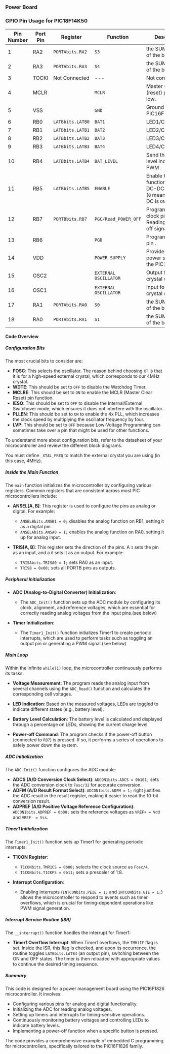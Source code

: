 
### Power Board

### GPIO Pin Usage for PIC18F14K50


| **Pin Number** | **Port Pin** | **Register**     | **Function**                                  | **Description**                                      |
|----------------|--------------|------------------|-----------------------------------------------|------------------------------------------------------|
| 1              | RA2          | `PORTAbits.RA2`  | `S3`                         | the SUM of 3 cells of the battery.       |
| 2              | RA3          | `PORTAbits.RA3`  | `S4`                              | the SUM of 4 cells of the battery.      |
| 3              | TOCKI        | Not Connected    | ---                                           | Not connected.                                       |
| 4              | MCLR         |                  | `MCLR`                                        | Master Clear (reset) pin, active low.                |
| 5             | VSS          |                  | `GND`                                         | Ground for the PIC16F1826.                          |
| 6              | RB0          | `LATBbits.LATB0` | `BAT1`                                     | LED1/CELL1/25%.       |
| 7              | RB1          | `LATBbits.LATB1` | `BAT2`                                | LED2/CELL2/50%.|
| 8              | RB2          | `LATBbits.LATB2` | `BAT3`                             | LED3/CELL3/75%.  |
| 9             | RB3          | `LATBbits.LATB3` | `BAT4`                                   |LED4/CELL4/90%. |
| 10             | RB4          | `LATBbits.LATB4` | `BAT_LEVEL`                                   | Send the battery level incoded in a PWM . |
| 11             | RB5          | `LATBbits.LATB5` | `ENABLE`                                         | Enable the functioning of the DC-DC converter (`0` means the DC-DC is `ON`. |
| 12             | RB7          | `PORTBbits.RB7`  | `PGC/Read_POWER_OFF`                          | Programming clock pin / Reading the power off signal.           |
| 13             | RB6          |                  | `PGD`                                      | Programming data pin .               |
| 14              | VDD          |                  | `POWER SUPPLY`                                | Provides 5V power supply to the PIC18F14K50.         |
| 15              | OSC2         |                  | `EXTERNAL OSCILLATOR`                         | Output for external crystal oscillator.              |
| 16              | OSC1         |                  | `EXTERNAL OSCILLATOR`                         | Input for external crystal oscillator.               |
| 17             | RA1          | `PORTAbits.RA0`  | `S0`                                |the SUM of 2 cells of the battery .                    |
| 18             | RA0          | `PORTAbits.RA1`  | `S1`                               | the SUM of 1 cells of the battery. |






#### Code Overview

##### Configuration Bits

The most crucial bits to consider are:

- **FOSC**: This selects the oscillator. The reason behind choosing `XT` is that it is for a high-speed external crystal, which corresponds to our 4MHz crystal.
- **WDTE**: This should be set to `OFF` to disable the Watchdog Timer.
- **MCLRE**: This should be set to `ON` to enable the MCLR (Master Clear Reset) pin function.
- **IESO**: This should be set to `OFF` to disable the Internal/External Switchover mode, which ensures it does not interfere with the oscillator.
- **PLLEN**: This should be set to `ON` to enable the 4x PLL, which increases the clock speed by multiplying the oscillator frequency by four.
- **LVP**: This should be set to `OFF` because Low-Voltage Programming can sometimes take over a pin that might be used for other functions.

To understand more about configuration bits, refer to the datasheet of your microcontroller and review the different block diagrams.

You must define `_XTAL_FREQ` to match the external crystal you are using (in this case, 4MHz).

##### Inside the Main Function

The `main` function initializes the microcontroller by configuring various registers. Common registers that are consistent across most PIC microcontrollers include:

- **ANSEL[A, B]**: This register is used to configure the pins as analog or digital. For example:
  - `ANSELBbits.ANSB1 = 0;` disables the analog function on RB1, setting it as a digital pin.
  - `ANSELAbits.ANSA0 = 1;` enables the analog function on RA0, setting it up for analog input.

- **TRIS[A, B]**: This register sets the direction of the pins. A `1` sets the pin as an input, and a `0` sets it as an output. For example:
  - `TRISAbits.TRISA0 = 1;` sets RA0 as an input.
  - `TRISB = 0x00;` sets all PORTB pins as outputs.

##### Peripheral Initialization

- **ADC (Analog-to-Digital Converter) Initialization**: 
  - The `ADC_Init()` function sets up the ADC module by configuring its clock, alignment, and reference voltages, which are essential for correctly reading analog voltages from the input pins.(see below)

- **Timer Initialization**: 
  - The `Timer1_Init()` function initializes Timer1 to create periodic interrupts, which are used to perform tasks such as toggling an output pin or generating a PWM signal.(see below)

##### Main Loop

Within the infinite `while(1)` loop, the microcontroller continuously performs its tasks:

- **Voltage Measurement**: The program reads the analog input from several channels using the `ADC_Read()` function and calculates the corresponding cell voltages.

- **LED Indication**: Based on the measured voltages, LEDs are toggled to indicate different states (e.g., battery level).

- **Battery Level Calculation**: The battery level is calculated and displayed through a percentage on LEDs, showing the current charge level.

- **Power-off Command**: The program checks if the power-off button (connected to `RB7`) is pressed. If so, it performs a series of operations to safely power down the system.

##### ADC Initialization

The `ADC_Init()` function configures the ADC module:

- **ADCS (A/D Conversion Clock Select)**: `ADCON1bits.ADCS = 0b101;` sets the ADC conversion clock to `Fosc/32` for accurate conversion.
- **ADFM (A/D Result Format Select)**: `ADCON1bits.ADFM = 1;` right justifies the ADC result in the result register, making it easier to read the 10-bit conversion result.
- **ADPREF (A/D Positive Voltage Reference Configuration)**: `ADCON1bits.ADPREF = 0b00;` sets the reference voltages as `VREF+ = Vdd` and `VREF- = Vss`.

##### Timer1 Initialization

The `Timer1_Init()` function sets up Timer1 for generating periodic interrupts:

- **T1CON Register**: 
  - `T1CONbits.TMR1CS = 0b00;` selects the clock source as `Fosc/4`.
  - `T1CONbits.T1CKPS = 0b11;` sets a prescaler of 1:8.
  
- **Interrupt Configuration**:
  - Enabling interrupts (`INTCONbits.PEIE = 1;` and `INTCONbits.GIE = 1;`) allows the microcontroller to respond to events such as timer overflows, which is crucial for timing-dependent operations like PWM signal generation.

##### Interrupt Service Routine (ISR)

The `__interrupt()` function handles the interrupt for Timer1:

- **Timer1 Overflow Interrupt**: When Timer1 overflows, the `TMR1IF` flag is set. Inside the ISR, this flag is checked, and upon its occurrence, the routine toggles `LATBbits.LATB4` (an output pin), switching between the ON and OFF states. The timer is then reloaded with appropriate values to continue the desired timing sequence.

##### Summary

This code is designed for a power management board using the PIC16F1826 microcontroller. It involves:

- Configuring various pins for analog and digital functionality.
- Initializing the ADC for reading analog voltages.
- Setting up timers and interrupts for timing-sensitive operations.
- Continuously monitoring battery voltages and controlling LEDs to indicate battery levels.
- Implementing a power-off function when a specific button is pressed.

The code provides a comprehensive example of embedded C programming for microcontrollers, specifically tailored to the PIC16F1826 family.

